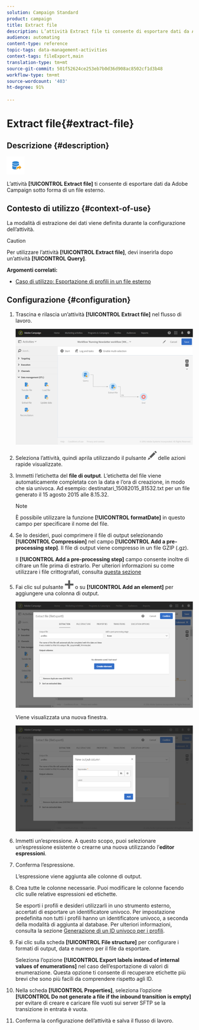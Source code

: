 ```yaml
---
solution: Campaign Standard
product: campaign
title: Extract file
description: L’attività Extract file ti consente di esportare dati da Adobe Campaign sotto forma di un file esterno.
audience: automating
content-type: reference
topic-tags: data-management-activities
context-tags: fileExport,main
translation-type: tm+mt
source-git-commit: 501f52624ce253eb7b0d36d908ac8502cf1d3b48
workflow-type: tm+mt
source-wordcount: '403'
ht-degree: 91%

---
```



# Extract file{#extract-file}

## Descrizione {#description}

![](assets/export.png)

L’attività **[!UICONTROL Extract file]** ti consente di esportare dati da Adobe Campaign sotto forma di un file esterno.

## Contesto di utilizzo {#context-of-use}

La modalità di estrazione dei dati viene definita durante la configurazione dell’attività.

>[!CAUTION]
>
>Per utilizzare l’attività **[!UICONTROL Extract file]**, devi inserirla dopo un’attività **[!UICONTROL Query]**.

**Argomenti correlati:**

* [Caso di utilizzo: Esportazione di profili in un file esterno](../../automating/using/exporting-profiles-in-file.md)

## Configurazione {#configuration}

1. Trascina e rilascia un’attività **[!UICONTROL Extract file]** nel flusso di lavoro.

   ![](assets/wkf_data_export1.png)

1. Seleziona l’attività, quindi aprila utilizzando il pulsante ![](assets/edit_darkgrey-24px.png) delle azioni rapide visualizzate.
1. Immetti l’etichetta del **file di output**. L’etichetta del file viene automaticamente completata con la data e l’ora di creazione, in modo che sia univoca. Ad esempio: destinatari_15082015_81532.txt per un file generato il 15 agosto 2015 alle 8.15.32.

   >[!NOTE]
   >
   >È possibile utilizzare la funzione **[!UICONTROL formatDate]** in questo campo per specificare il nome del file.

1. Se lo desideri, puoi comprimere il file di output selezionando **[!UICONTROL Compression]** nel campo **[!UICONTROL Add a pre-processing step]**. Il file di output viene compresso in un file GZIP (.gz).

   Il **[!UICONTROL Add a pre-processing step]** campo consente inoltre di cifrare un file prima di estrarlo. Per ulteriori informazioni su come utilizzare i file crittografati, consulta [questa sezione](../../automating/using/managing-encrypted-data.md)

1. Fai clic sul pulsante ![](assets/add_darkgrey-24px.png) o su **[!UICONTROL Add an element]** per aggiungere una colonna di output.

   ![](assets/wkf_data_export2.png)

   Viene visualizzata una nuova finestra.

   ![](assets/wkf_data_export3.png)

1. Immetti un’espressione. A questo scopo, puoi selezionare un’espressione esistente o crearne una nuova utilizzando l’**editor espressioni**.
1. Conferma l’espressione.

   L’espressione viene aggiunta alle colonne di output.

1. Crea tutte le colonne necessarie. Puoi modificare le colonne facendo clic sulle relative espressioni ed etichette.

   Se esporti i profili e desideri utilizzarli in uno strumento esterno, accertati di esportare un identificatore univoco. Per impostazione predefinita non tutti i profili hanno un identificatore univoco, a seconda della modalità di aggiunta al database. Per ulteriori informazioni, consulta la sezione [Generazione di un ID univoco per i profili](../../developing/using/configuring-the-resource-s-data-structure.md#generating-a-unique-id-for-profiles-and-custom-resources).

1. Fai clic sulla scheda **[!UICONTROL File structure]** per configurare i formati di output, data e numero per il file da esportare.

   Seleziona l’opzione **[!UICONTROL Export labels instead of internal values of enumerations]** nel caso dell’esportazione di valori di enumerazione. Questa opzione ti consente di recuperare etichette più brevi che sono più facili da comprendere rispetto agli ID.

1. Nella scheda **[!UICONTROL Properties]**, seleziona l’opzione **[!UICONTROL Do not generate a file if the inbound transition is empty]** per evitare di creare e caricare file vuoti sui server SFTP se la transizione in entrata è vuota.
1. Conferma la configurazione dell’attività e salva il flusso di lavoro.
